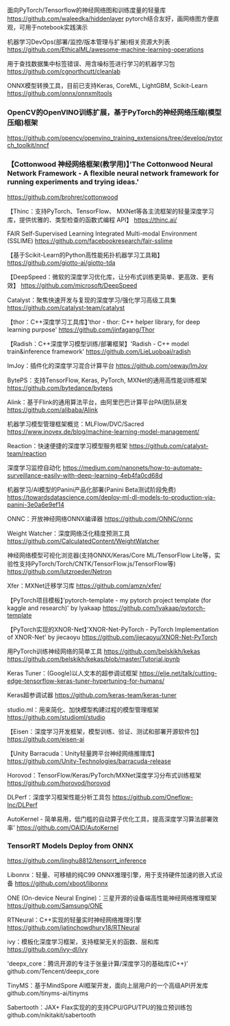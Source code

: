 面向PyTorch/Tensorflow的神经网络图和训练度量的轻量库
https://github.com/waleedka/hiddenlayer
pytorch结合友好，画网络图方便直观，可用于notebook实践演示

机器学习DevOps(部署/监控/版本管理与扩展)相关资源大列表
https://github.com/EthicalML/awesome-machine-learning-operations

用于查找数据集中标签错误、用含噪标签进行学习的机器学习包
https://github.com/cgnorthcutt/cleanlab

ONNX模型转换工具，目前已支持Keras, CoreML, LightGBM, Scikit-Learn
https://github.com/onnx/onnxmltools

### OpenCV的OpenVINO训练扩展，基于PyTorch的神经网络压缩(模型压缩)框架
https://github.com/opencv/openvino_training_extensions/tree/develop/pytorch_toolkit/nncf

### 【Cottonwood 神经网络框架(教学用)】’The Cottonwood Neural Network Framework - A flexible neural network framework for running experiments and trying ideas.' 
https://github.com/brohrer/cottonwood

【Thinc：支持PyTorch、TensorFlow、 MXNet等各主流框架的轻量深度学习库，提供优雅的、类型检查的函数式编程 API】
https://thinc.ai/

FAIR Self-Supervised Learning Integrated Multi-modal Environment (SSLIME)
https://github.com/facebookresearch/fair-sslime

【基于Scikit-Learn的Python高性能拓扑机器学习工具箱】
https://github.com/giotto-ai/giotto-tda

【DeepSpeed：微软的深度学习优化库，让分布式训练更简单、更高效、更有效】
https://github.com/microsoft/DeepSpeed

Catalyst：聚焦快速开发与复现的深度学习/强化学习高级工具集
https://github.com/catalyst-team/catalyst

【thor：C++深度学习工具库】’thor - thor: C++ helper library, for deep learning purpose'
https://github.com/jinfagang/Thor

【Radish：C++深度学习模型训练/部署框架】'Radish - C++ model train&inference framework' 
https://github.com/LieLuoboai/radish

ImJoy：插件化的深度学习混合计算平台
https://github.com/oeway/ImJoy

BytePS：支持TensorFlow, Keras, PyTorch, MXNet的通用高性能训练框架
https://github.com/bytedance/byteps

Alink：基于Flink的通用算法平台，由阿里巴巴计算平台PAI团队研发
https://github.com/alibaba/Alink

机器学习模型管理框架概览：MLFlow/DVC/Sacred
https://www.inovex.de/blog/machine-learning-model-management/

Reaction：快速便捷的深度学习模型服务框架
https://github.com/catalyst-team/reaction

深度学习监控自动化
https://medium.com/nanonets/how-to-automate-surveillance-easily-with-deep-learning-4eb4fa0cd68d

机器学习/AI模型的Panini产品化部署(Panini Beta测试阶段免费)
https://towardsdatascience.com/deploy-ml-dl-models-to-production-via-panini-3e0a6e9ef14

ONNC：开放神经网络ONNX编译器
https://github.com/ONNC/onnc

Weight Watcher：深度网络泛化精度预测工具
https://github.com/CalculatedContent/WeightWatcher

神经网络模型可视化浏览器(支持ONNX/Keras/Core ML/TensorFlow Lite等，实验性支持PyTorch/Torch/CNTK/TensorFlow.js/TensorFlow等)
https://github.com/lutzroeder/Netron

Xfer：MXNet迁移学习库
https://github.com/amzn/xfer/

【PyTorch项目模板】’pytorch-template - my pytorch project template (for kaggle and research)' by lyakaap
https://github.com/lyakaap/pytorch-template

【PyTorch实现的XNOR-Net】’XNOR-Net-PyTorch - PyTorch Implementation of XNOR-Net' by jiecaoyu 
https://github.com/jiecaoyu/XNOR-Net-PyTorch

用PyTorch训练神经网络的简单工具
https://github.com/belskikh/kekas
https://github.com/belskikh/kekas/blob/master/Tutorial.ipynb

Keras Tuner：(Google)以人文本的超参调试框架
https://elie.net/talk/cutting-edge-tensorflow-keras-tuner-hypertuning-for-humans/

Keras超参调试器
https://github.com/keras-team/keras-tuner

studio.ml：用来简化、加快模型构建过程的模型管理框架
https://github.com/studioml/studio

【Eisen：深度学习开发框架，模型训练、验证、测试和部署开源软件包】
https://github.com/eisen-ai

【Unity Barracuda：Unity轻量跨平台神经网络推理库】
https://github.com/Unity-Technologies/barracuda-release

Horovod：TensorFlow/Keras/PyTorch/MXNet深度学习分布式训练框架
https://github.com/horovod/horovod

DLPerf：深度学习框架性能分析工具包
https://github.com/Oneflow-Inc/DLPerf

AutoKernel - 简单易用，低门槛的自动算子优化工具，提高深度学习算法部署效率'
https://github.com/OAID/AutoKernel

### TensorRT Models Deploy from ONNX
https://github.com/linghu8812/tensorrt_inference

Libonnx：轻量、可移植的纯C99 ONNX推理引擎，用于支持硬件加速的嵌入式设备
https://github.com/xboot/libonnx

ONE (On-device Neural Engine)：三星开源的设备端高性能神经网络推理框架
https://github.com/Samsung/ONE

RTNeural：C++实现的轻量实时神经网络推理引擎
https://github.com/jatinchowdhury18/RTNeural

ivy：模板化深度学习框架，支持框架无关的函数、层和库
https://github.com/ivy-dl/ivy

'deepx_core：腾讯开源的专注于张量计算/深度学习的基础库(C++)’ 
github.com/Tencent/deepx_core 

TinyMS：基于MindSpore AI框架开发，面向上层用户的一个高级API开发库
github.com/tinyms-ai/tinyms

Sabertooth：JAX+ Flax实现的的支持CPU/GPU/TPU的独立预训练包
github.com/nikitakit/sabertooth